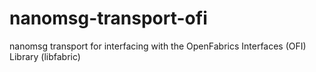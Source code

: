 # nanomsg-transport-ofi
nanomsg transport for interfacing with the OpenFabrics Interfaces (OFI) Library (libfabric)
